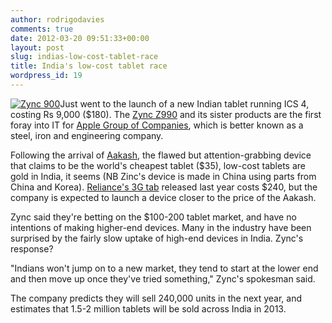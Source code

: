```yaml
---
author: rodrigodavies
comments: true
date: 2012-03-20 09:51:33+00:00
layout: post
slug: indias-low-cost-tablet-race
title: India's low-cost tablet race
wordpress_id: 19
---
```


[![Zync 900](http://rodrigodavies.com/blog/wp-content/uploads/2012/03/zync-900.png)](http://rodrigodavies.com/blog/wp-content/uploads/2012/03/zync-900.png)Just went to the launch of a new Indian tablet running ICS 4, costing Rs 9,000 ($180). The [Zync Z990](http://www.zync.in) and its sister products are the first foray into IT for [Apple Group of Companies](http://www.applegroup.co.in/), which is better known as a steel, iron and engineering company.

Following the arrival of [Aakash](http://www.akashtablet.com/), the flawed but attention-grabbing device that claims to be the world's cheapest tablet ($35), low-cost tablets are gold in India, it seems (NB Zinc's device is made in China using parts from China and Korea). [Reliance's 3G tab](http://www.rcom.co.in/Rcom/personal/Tab/HTML/3G_Tab.html) released last year costs $240, but the company is expected to launch a device closer to the price of the Aakash.

Zync said they're betting on the $100-200 tablet market, and have no intentions of making higher-end devices. Many in the industry have been surprised by the fairly slow uptake of high-end devices in India. Zync's response?

"Indians won't jump on to a new market, they tend to start at the lower end and then move up once they've tried something," Zync's spokesman said.

The company predicts they will sell 240,000 units in the next year, and estimates that 1.5-2 million tablets will be sold across India in 2013.
